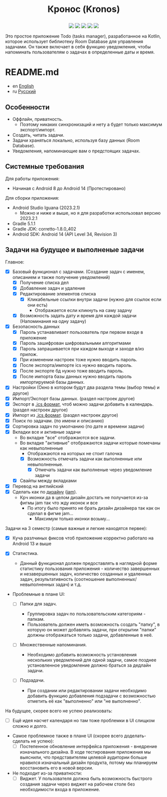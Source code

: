 # <p align="center">Кронос (Kronos)</p>

<p align="center">
  <img src="https://img.shields.io/badge/Kotlin-orange">
  <img src="https://img.shields.io/badge/Room%20Database-blue">
  <img src="https://img.shields.io/badge/Notifications-Yes-blue">
  <img src="https://img.shields.io/badge/Privacy-Yes-blue">
  <img src="https://img.shields.io/badge/Safety-Yes-blue">
</p>

Это простое приложение Todo (tasks manager), разработанное на Kotlin, которое использует библиотеку Room Database для управления задачами. Он также включает в себя функцию уведомления, чтобы напоминать пользователям о задачах в определенные даты и время.

# README.md
- en [English](https://github.com/ve3xone/todo-app/blob/main/README.en.md)
- ru [Русский](https://github.com/ve3xone/todo-app/blob/main/README.md)

## Особенности

- Оффлайн, приватность.
    - Поэтому никаких синхронизаций и нету а будет только максимум экспорт/импорт.
- Создать, читать задачи.
- Задачи храняться локально, используя базу данных (Room Database).
- Уведомления, напоминающие вам о предстоящих задачах.

## Системные требования

Для работы приложения:
- Начиная с Android 8 до Android 14 (Протестировано)

Для сборки приложения:
- Android Studio Iguana (2023.2.1)
    - Можно и ниже и выше, но я для разработки использовал версию 2023.2.1
- Gradle 5.1.1
- Gradle JDK: corretto-1.8.0_402
- Android SDK: Android 14 (API Level 34, Revision 3)

## Задачи на будущее и выполненые задачи

Главное:

- [x] Базовый функционал с задачами. (Создание задач c именем, описанием и также получение уведомлений)
    - [x] Получение списка дел
    - [x] Добавление задач и удаление
    - [x] Редактирование элементов списка
        - [x] Кликабельные ссылки внутри задачи (нужно для ссылок если они есть)
            - Отображается если кликнуть на саму задачу
    - [x] Возможность задать дату и время для каждой задачи (Напоминания на одну задачу)
- [x] Безопасность данных
    - [x] Пароль устанавливает пользователь при первом входе в приложение
    - [x] Пароль зашифрован шифровальными алгоритмами
    - [x] Пароль запрашивается при каждом выходе и заходе в/из прилож.
    - [x] При изменении настроек тоже нужно вводить пароль.
    - [x] После экспорта/импорте ics нужно вводить пароль.
    - [x] После экспорте бд нужно тоже вводить пароль.
    - [x] После импорта базы данных нужно вводить пароль импортируемой базы данных.
- [x] Настройки (Окно в котором будут два раздела темы (выбор темы) и другое)
- [x] Импорт/Экспорт базы данных. (раздел настроек другое)
- [x] Экспорт в [.ics формат](https://en.wikipedia.org/wiki/ICalendar), чтоб можно задачи добавить в календарь. (раздел настроек другое)
- [x] Импорт из [.ics формат](https://en.wikipedia.org/wiki/ICalendar). (раздел настроек другое)
- [x] Поиск по задачам. (по имени и описанию)
- [x] Сортировка задач по умолчанию (по дате и времени задачи)
- [x] Вкладки все и активные задачи
    - Во вкладке "все" отображаются все задачи.
    - Во вкладке "активные" отображаются задачи которые помечаны как невыполненные
        - Отображаются на которых не стоит галочка
        - [x] Возможность отмечать задачи как выполненные или невыполненные.
            - [x] Отмечать задачи как выполненые через уведомление задачи
    - [x] Свайпы между вкладками
- [x] Перевод на английский
- [x] Сделать как по [дизайну](https://raw.githubusercontent.com/ve3xone/kronos-todo-app/main/%D0%B7%D0%B0%D0%BA%D0%BE%D0%BD-%D0%B4%D0%B8%D0%B7%D0%B0%D0%B9%D0%BD/%D0%9F%D1%80%D0%B8%D0%BB%D0%BE%D0%B6%D1%83%D1%85%D0%B0.png) ([jam](https://github.com/ve3xone/kronos-todo-app/raw/main/%D0%B7%D0%B0%D0%BA%D0%BE%D0%BD-%D0%B4%D0%B8%D0%B7%D0%B0%D0%B9%D0%BD/%D0%9F%D1%80%D0%B8%D0%BB%D0%BE%D0%B6%D1%83%D1%85%D0%B0.jam)).
    - Крч иконки да в целом дизайн достать не получается из-за фигмы jam так что жду иконок и все
        - По итогу было принято не брать дизайн дизайнера так как он сделал в фигме jam...
            - Максимум только иконки возьму...

Задачи на 3 семестр (самые важные и легкие находятся первее):

- [x] Куча разлчиных фиксов чтоб приложение корректно работало на Android 13 и выше

- [x] Статистика.
    - Данный функционал должен предоставлять в наглядной форме статистику пользования приложения - количество завершенных и незавершенных задач, количество созданных и удаленных задач, результативность (соотношение выполненных/невыполненных задач) и т.д.

- Проблемные в плане UI:
    - [ ] Папки для задач.
        - Группировка задач по пользовательским категориям - папкам.
        - Пользователь должен иметь возможность создать "папку", в которую он может добавлять задачи, при открытии "папки" должны отображаться только задачи, добавленные в неё.

    - [ ] Множественные напоминания.
        - Необходимо добавить возможность установления нескольких уведомлений для одной задачи, самое позднее установленное уведомление должно браться за дедлайн задачи.

    - [ ] Подзадачи.
      - При создании или редактировании задачи необходимо добавить функцию добавления подзадачи с возможностью отметить её как "выполненно" или "не выполненно".

На будущее, cкорее всего не успею реализовать:
- [ ] Ещё идея насчет календаря но там тоже проблемки в UI слищком сложно и долго.
    
- Самое проблемное также в плане UI (скорее всего доделать-сделать не успею):
    - [ ] Постепенное обновление интерфейса приложения - внедрение изначального дизайна. В ходе тестирования приложения мы выяснили, что представителям целевой аудитории больше нравился изначальный дизайн продукта, потому мы планируем восстановить его в новой версии.

- Не подходит из-за приватности:
    - [ ] Виджет. У пользователя должна быть возможность быстрого создания задачи через виджет на рабочем столе без необходимости входа в приложение.
